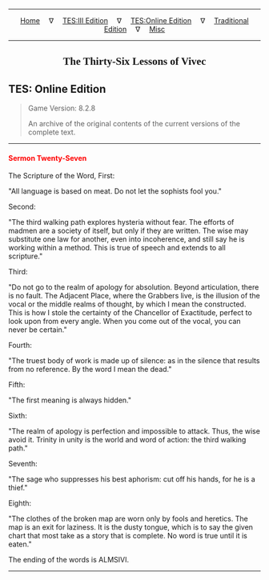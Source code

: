 
---

<!-- Jekyll Page Links -->

<center>
<a href="../../../../index.html">Home</a>
&emsp;&nabla;&emsp;
<a href="../../../index-tes3.html">TES:III Edition</a>
&emsp;&nabla;&emsp;
<a href="../../../index-teso.html">TES:Online Edition</a>
&emsp;&nabla;&emsp;
<a href="../../../index-traditional.html">Traditional Edition</a>
&emsp;&nabla;&emsp;
<a href="../../../index-misc.html">Misc</a>
</center>

<!-- Markdown Body Below: -->

---

<center>
<h2><span style="font-family:Georgia">The Thirty-Six Lessons of Vivec</span></h2>
</center>

## TES: Online Edition

> Game Version: 8.2.8
>
> An archive of the original contents of the current versions of the complete text.

---

#### <span style="color:red">Sermon Twenty-Seven</span>

The Scripture of the Word, First:

"All language is based on meat. Do not let the sophists fool you."

Second:

"The third walking path explores hysteria without fear. The efforts of madmen are a society of itself, but only if they are written. The wise may substitute one law for another, even into incoherence, and still say he is working within a method. This is true of speech and extends to all scripture."

Third:

"Do not go to the realm of apology for absolution. Beyond articulation, there is no fault. The Adjacent Place, where the Grabbers live, is the illusion of the vocal or the middle realms of thought, by which I mean the constructed. This is how I stole the certainty of the Chancellor of Exactitude, perfect to look upon from every angle. When you come out of the vocal, you can never be certain."

Fourth:

"The truest body of work is made up of silence: as in the silence that results from no reference. By the word I mean the dead."

Fifth:

"The first meaning is always hidden."

Sixth:

"The realm of apology is perfection and impossible to attack. Thus, the wise avoid it. Trinity in unity is the world and word of action: the third walking path."

Seventh:

"The sage who suppresses his best aphorism: cut off his hands, for he is a thief."

Eighth:

"The clothes of the broken map are worn only by fools and heretics. The map is an exit for laziness. It is the dusty tongue, which is to say the given chart that most take as a story that is complete. No word is true until it is eaten."

The ending of the words is ALMSIVI.

---
